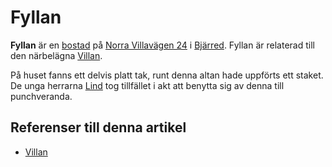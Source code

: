 # Fyllan

**Fyllan** är en [bostad](bostad) på [Norra Villavägen 24](norra%20villavägen%2024) i [Bjärred](bjärred). Fyllan är relaterad till den närbelägna [Villan](villan).

På huset fanns ett delvis platt tak, runt denna altan hade uppförts ett staket. De unga herrarna [Lind](lind) tog tillfället i akt att benytta sig av denna till punchveranda.

## Referenser till denna artikel

* [Villan](villan)

